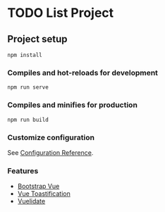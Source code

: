 # TODO List Project 

## Project setup
```
npm install
```

### Compiles and hot-reloads for development
```
npm run serve
```

### Compiles and minifies for production
```
npm run build
```

### Customize configuration
See [Configuration Reference](https://cli.vuejs.org/config/).


### Features
* [Bootstrap Vue](https://bootstrap-vue.org/docs/)
* [Vue Toastification](https://github.com/Maronato/vue-toastification)
* [Vuelidate](https://github.com/vuelidate/vuelidate)
